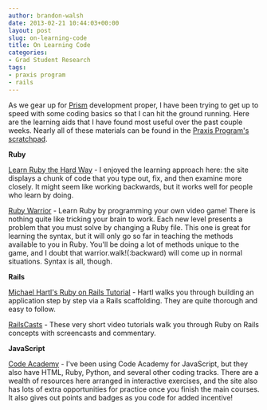 ```yaml
---
author: brandon-walsh
date: 2013-02-21 10:44:03+00:00
layout: post
slug: on-learning-code
title: On Learning Code
categories:
- Grad Student Research
tags:
- praxis program
- rails
---
```


As we gear up for [Prism](http://prism.scholarslab.org) development proper, I have been trying to get up to speed with some coding basics so that I can hit the ground running. Here are the learning aids that I have found most useful over the past couple weeks. Nearly all of these materials can be found in the [Praxis Program's scratchpad](http://praxis.scholarslab.org).

**Ruby**

[Learn Ruby the Hard Way](http://ruby.learncodethehardway.org/book/) - I enjoyed the learning approach here: the site displays a chunk of code that you type out, fix, and then examine more closely. It might seem like working backwards, but it works well for people who learn by doing.

[Ruby Warrior](https://github.com/ryanb/ruby-warrior) - Learn Ruby by programming your own video game! There is nothing quite like tricking your brain to work. Each new level presents a problem that you must solve by changing a Ruby file. This one is great for learning the syntax, but it will only go so far in teaching the methods available to you in Ruby. You'll be doing a lot of methods unique to the game, and I doubt that warrior.walk!(:backward) will come up in normal situations. Syntax is all, though.

**Rails**

[Michael Hartl's Ruby on Rails Tutorial](http://ruby.railstutorial.org/ruby-on-rails-tutorial-book) - Hartl walks you through building an application step by step via a Rails scaffolding. They are quite thorough and easy to follow.

[RailsCasts](http://railscasts.com) - These very short video tutorials walk you through Ruby on Rails concepts with screencasts and commentary.

**JavaScript**

[Code Academy](http://www.codecademy.com/) - I've been using Code Academy for JavaScript, but they also have HTML, Ruby, Python, and several other coding tracks. There are a wealth of resources here arranged in interactive exercises, and the site also has lots of extra opportunities for practice once you finish the main courses. It also gives out points and badges as you code for added incentive!
